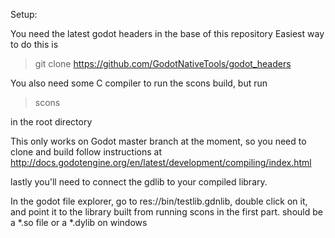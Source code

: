 Setup:

You need the latest godot headers in the base of this repository
Easiest way to do this is

>git clone https://github.com/GodotNativeTools/godot_headers

You also need some C compiler to run the scons build, but run

>scons

in the root directory

This only works on Godot master branch at the moment, so you need to clone and build 
follow instructions at http://docs.godotengine.org/en/latest/development/compiling/index.html

lastly you'll need to connect the gdlib to your compiled library.

In the godot file explorer, go to res://bin/testlib.gdnlib, double click on it, and point it to the library built from running scons in the first part.
should be a *.so file or a *.dylib on windows

